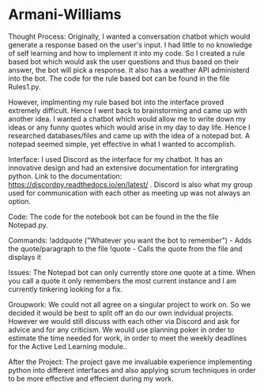 # Armani-Williams

Thought Process:
Originally, I wanted a conversation chatbot which would generate a response based on the user's input. I had little to no knowledge of self learning and how to implement it into my code. So I created a rule based bot which would ask the user questions and thus based on their answer, the bot will pick a response. It also has a weather API administerd into the bot. The code for the rule based bot can be found in the file Rules1.py.

However, implmenting my rule based bot into the interface proved extremely difficult. Hence I went back to brainstorming and came up with another idea. I wanted a chatbot which would allow me to write down my ideas or any funny quotes which would arise in my day to day life. Hence I researched databases/files and came up with the idea of a notepad bot. A notepad seemed simple, yet effective in what I wanted to accomplish. 

Interface:
I used Discord as the interface for my chatbot. It has an innovative design and had an extensive documentation for intergrating python. Link to the documentation: https://discordpy.readthedocs.io/en/latest/ . Discord is also what my group used for communication with each other as meeting up was not always an option. 

Code:
The code for the notebook bot can be found in the the file Notepad.py.

Commands:
!addquote ("Whatever you want the bot to remember") - Adds the quote/paragraph to the file
!quote - Calls the quote from the file and displays it 

Issues:
The Notepad bot can only currently store one quote at a time. When you call a quote it only remembers the most current instance and I am currently tinkering looking for a fix. 

Groupwork:
We could not all agree on a singular project to work on. So we decided it would be best to split off an do our own indvidual projects. However we would still discuss with each other via Discord and ask for advice and for any criticism. We would use planning poker in order to estimate the time needed for work, in order to meet the weekly deadlines for the Active Led Learning module.. 

After the Project:
The project gave me invaluable experience implementing python into different interfaces and also applying scrum techniques in order to be more effective and effecient during my work.
